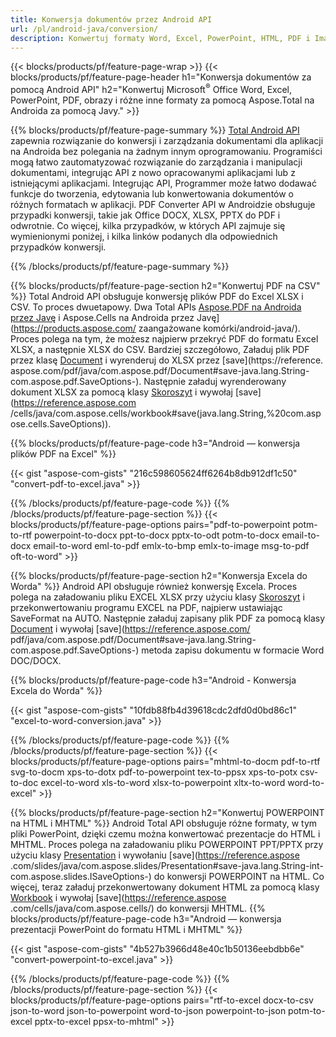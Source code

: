 ```yaml
---
title: Konwersja dokumentów przez Android API 
url: /pl/android-java/conversion/
description: Konwertuj formaty Word, Excel, PowerPoint, HTML, PDF i Image za pomocą interfejsu API konwersji systemu Android. Android konwertuje Office docx, xlsx, pptx na PDF. 
---
```


{{< blocks/products/pf/feature-page-wrap >}}
{{< blocks/products/pf/feature-page-header h1="Konwersja dokumentów za pomocą Android API" h2="Konwertuj Microsoft<sup>&reg;</sup> Office Word, Excel, PowerPoint, PDF, obrazy i różne inne formaty za pomocą Aspose.Total na Androida za pomocą Javy." >}}

{{% blocks/products/pf/feature-page-summary %}}
[Total Android API](https://products.aspose.com/total/android-java/) zapewnia rozwiązanie do konwersji i zarządzania dokumentami dla aplikacji na Androida bez polegania na żadnym innym oprogramowaniu. Programiści mogą łatwo zautomatyzować rozwiązanie do zarządzania i manipulacji dokumentami, integrując API z nowo opracowanymi aplikacjami lub z istniejącymi aplikacjami. Integrując API, Programmer może łatwo dodawać funkcje do tworzenia, edytowania lub konwertowania dokumentów o różnych formatach w aplikacji. PDF Converter API w Androidzie obsługuje przypadki konwersji, takie jak Office DOCX, XLSX, PPTX do PDF i odwrotnie. Co więcej, kilka przypadków, w których API zajmuje się wymienionymi poniżej, i kilka linków podanych dla odpowiednich przypadków konwersji. 

{{% /blocks/products/pf/feature-page-summary  %}}

{{% blocks/products/pf/feature-page-section  h2="Konwertuj PDF na CSV" %}}
Total Android API obsługuje konwersję plików PDF do Excel XLSX i CSV. To proces dwuetapowy. Dwa Total APIs [Aspose.PDF na Androida przez Javę](https://products.aspose.com/pdf/android-java/) i Aspose.Cells na Androida przez Javę](https://products.aspose.com/ zaangażowane komórki/android-java/). Proces polega na tym, że możesz najpierw przekryć PDF do formatu Excel XLSX, a następnie XLSX do CSV. Bardziej szczegółowo, Załaduj plik PDF przez klasę [Document](https://reference.aspose.com/pdf/java/com.aspose.pdf/Document) i wyrenderuj do XLSX przez [save](https://reference. aspose.com/pdf/java/com.aspose.pdf/Document#save-java.lang.String-com.aspose.pdf.SaveOptions-). Następnie załaduj wyrenderowany dokument XLSX za pomocą klasy [Skoroszyt](https://reference.aspose.com/cells/java/com.aspose.cells/Workbook) i wywołaj [save](https://reference.aspose.com /cells/java/com.aspose.cells/workbook#save(java.lang.String,%20com.aspose.cells.SaveOptions)).

{{% blocks/products/pf/feature-page-code h3="Android — konwersja plików PDF na Excel" %}}

{{< gist "aspose-com-gists" "216c598605624ff6264b8db912df1c50" "convert-pdf-to-excel.java" >}}

{{% /blocks/products/pf/feature-page-code  %}}
{{% /blocks/products/pf/feature-page-section %}}
{{< blocks/products/pf/feature-page-options pairs="pdf-to-powerpoint potm-to-rtf powerpoint-to-docx ppt-to-docx pptx-to-odt potm-to-docx email-to-docx email-to-word eml-to-pdf emlx-to-bmp emlx-to-image msg-to-pdf oft-to-word" >}}


{{% blocks/products/pf/feature-page-section  h2="Konwersja Excela do Worda" %}}
Android API obsługuje również konwersję Excela. Proces polega na załadowaniu pliku EXCEL XLSX przy użyciu klasy [Skoroszyt](https://reference.aspose.com/cells/java/com.aspose.cells/Workbook) i przekonwertowaniu programu EXCEL na PDF, najpierw ustawiając SaveFormat na AUTO. Następnie załaduj zapisany plik PDF za pomocą klasy [Document](https://reference.aspose.com/pdf/java/com.aspose.pdf/Document) i wywołaj [save](https://reference.aspose.com/ pdf/java/com.aspose.pdf/Document#save-java.lang.String-com.aspose.pdf.SaveOptions-) metoda zapisu dokumentu w formacie Word DOC/DOCX.

{{% blocks/products/pf/feature-page-code h3="Android - Konwersja Excela do Worda" %}}

{{< gist "aspose-com-gists" "10fdb88fb4d39618cdc2dfd0d0bd86c1" "excel-to-word-conversion.java" >}}

{{% /blocks/products/pf/feature-page-code  %}}
{{% /blocks/products/pf/feature-page-section %}}
{{< blocks/products/pf/feature-page-options pairs="mhtml-to-docm pdf-to-rtf svg-to-docm xps-to-dotx pdf-to-powerpoint tex-to-ppsx xps-to-potx csv-to-doc excel-to-word xls-to-word xlsx-to-powerpoint xltx-to-word word-to-excel" >}}

{{% blocks/products/pf/feature-page-section  h2="Konwertuj POWERPOINT na HTML i MHTML" %}}
Android Total API obsługuje różne formaty, w tym pliki PowerPoint, dzięki czemu można konwertować prezentacje do HTML i MHTML. Proces polega na załadowaniu pliku POWERPOINT PPT/PPTX przy użyciu klasy [Presentation](https://reference.aspose.com/slides/java/com.aspose.slides/Presentation) i wywołaniu [save](https://reference.aspose .com/slides/java/com.aspose.slides/Presentation#save-java.lang.String-int-com.aspose.slides.ISaveOptions-) do konwersji POWERPOINT na HTML. Co więcej, teraz załaduj przekonwertowany dokument HTML za pomocą klasy [Workbook](https://reference.aspose.com/cells/java/com.aspose.cells/Workbook) i wywołaj [save](https://reference.aspose .com/cells/java/com.aspose.cells/) do konwersji MHTML. 
{{% blocks/products/pf/feature-page-code h3="Android — konwersja prezentacji PowerPoint do formatu HTML i MHTML" %}}

{{< gist "aspose-com-gists" "4b527b3966d48e40c1b50136eebdbb6e" "convert-powerpoint-to-excel.java" >}}


{{% /blocks/products/pf/feature-page-code  %}}
{{% /blocks/products/pf/feature-page-section %}}
{{< blocks/products/pf/feature-page-options pairs="rtf-to-excel docx-to-csv json-to-word json-to-powerpoint word-to-json powerpoint-to-json potm-to-excel pptx-to-excel ppsx-to-mhtml" >}}